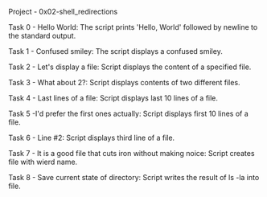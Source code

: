 Project - 0x02-shell_redirections

Task 0 - Hello World: The script prints 'Hello, World' followed by newline to the standard output.

Task 1 - Confused smiley: The script displays a confused smiley.

Task 2 - Let's display a file: Script displays the content of a specified file.

Task 3 - What about 2?: Script displays contents of two different files.

Task 4 - Last lines of a file: Script displays last 10 lines of a file.

Task 5 -I'd prefer the first ones actually: Script displays first 10 lines of a file.

Task 6 - Line #2: Script displays third line of a file.

Task 7 - It is a good file that cuts iron without making noice: Script creates file with wierd name.

Task 8 - Save current state of directory: Script writes the result of ls -la into file.

